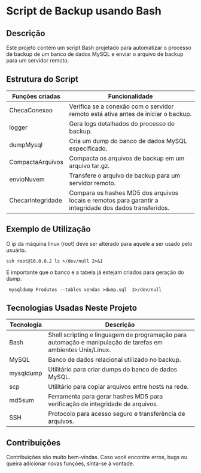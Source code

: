 
# Script de Backup usando Bash

## Descrição
 Este projeto contém um script Bash projetado para automatizar o processo de backup de um banco de dados MySQL e enviar o arquivo de backup para um servidor remoto.

## Estrutura do Script
|Funções criadas | Funcionalidade |
|------|----------|
|ChecaConexao |Verifica se a conexão com o servidor remoto está ativa antes de iniciar o backup. |
|logger   | Gera logs detalhados do processo de backup.|
|dumpMysql | Cria um dump do banco de dados MySQL especificado.|
|CompactaArquivos | Compacta os arquivos de backup em um arquivo tar.gz.|
|envioNuvem | Transfere o arquivo de backup para um servidor remoto.|
|ChecarIntegridade | Compara os hashes MD5 dos arquivos locais e remotos para garantir a integridade dos dados transferidos. |

## Exemplo de Utilização
O ip da máquina linux (root) deve ser alterado para aquele a ser usado pelo usuário.
~~~
ssh root@10.0.0.2 ls >/dev/null 2>&1
~~~
É importante que o banco e a tabela já estejam criados para geração do dump.
~~~
 mysqldump Produtos --tables vendas >dump.sql  2>/dev/null
~~~

## Tecnologias Usadas Neste Projeto
| Tecnologia | Descrição                                                                 |
|-------------|-------------------------------------|
| Bash        |Shell scripting e linguagem de programação para automação e manipulação de tarefas em ambientes Unix/Linux.                                            |
| MySQL       | Banco de dados relacional utilizado no backup.                             |
| mysqldump   | Utilitário para criar dumps do banco de dados MySQL.                       |
| scp         | Utilitário para copiar arquivos entre hosts na rede.                       |
| md5sum      | Ferramenta para gerar hashes MD5 para verificação de integridade de arquivos. |
| SSH         | Protocolo para acesso seguro e transferência de arquivos.                   |

## Contribuições
Contribuições são muito bem-vindas. Caso você encontre erros, bugs ou queira adicionar novas funções, sinta-se à vontade.
